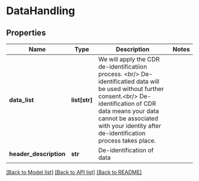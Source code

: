 # DataHandling


## Properties
Name | Type | Description | Notes
------------ | ------------- | ------------- | -------------
**data_list** | **list[str]** | We will apply the CDR de-identificatiion process. &lt;br/&gt; De-identificatied data will be used without further consent.&lt;br/&gt; De-identification of CDR data means your data cannot be associated with your identity after de-identification process takes place. | 
**header_description** | **str** | De-identification of data | 

[[Back to Model list]](../README.md#documentation-for-models) [[Back to API list]](../README.md#documentation-for-api-endpoints) [[Back to README]](../README.md)


